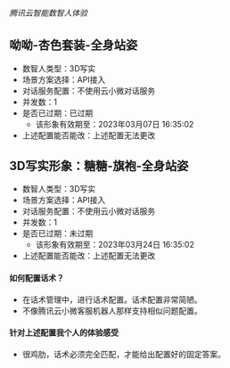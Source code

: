###### 腾讯云智能数智人体验

## 呦呦-杏色套装-全身站姿
* 数智人类型：3D写实
* 场景方案选择：API接入
* 对话服务配置：不使用云小微对话服务
* 并发数：1
* 是否已过期：已过期
  - 该形象有效期至：2023年03月07日 16:35:02
* 上述配置能否能改：上述配置无法更改

## 3D写实形象：糖糖-旗袍-全身站姿
* 数智人类型：3D写实
* 场景方案选择：API接入
* 对话服务配置：不使用云小微对话服务
* 并发数：1
* 是否已过期：未过期
  - 该形象有效期至：2023年03月24日 16:35:02
* 上述配置能否能改：上述配置无法更改
#### 如何配置话术？
* 在话术管理中，进行话术配置。话术配置非常简陋。
* 不像腾讯云小微客服机器人那样支持相似问题配置。
#### 针对上述配置我个人的体验感受
* 很鸡肋，话术必须完全匹配，才能给出配置好的固定答案。
